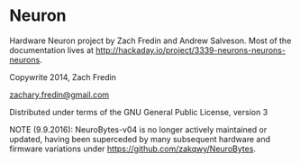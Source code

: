 Neuron
======

Hardware Neuron project by Zach Fredin and Andrew Salveson. Most of the documentation lives at http://hackaday.io/project/3339-neurons-neurons-neurons.

Copywrite 2014, Zach Fredin

zachary.fredin@gmail.com

Distributed under terms of the GNU General Public License, version 3

NOTE (9.9.2016): NeuroBytes-v04 is no longer actively maintained or updated, having been superceded by many subsequent hardware and firmware variations under https://github.com/zakqwy/NeuroBytes.
